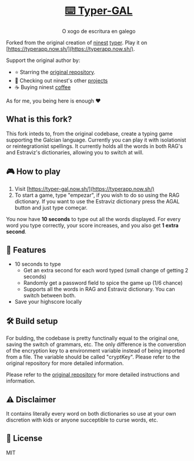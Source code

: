 <h1 align="center"><a href="https://typer-gal.now.sh">⌨️ Typer-GAL</a></h1>

<p align="center">O xogo de escritura en galego</p>

Forked from the original creation of [ninest](https://github.com/ninest/) [typer](https://github.com/ninest/typer). Play it on [https://typerapp.now.sh/](https://typerapp.now.sh/).

Support the original author by:
  - ⭐️ Starring the [original repository](https://github.com/ninest/typer).
  - 🎒 Checking out ninest's other [projects](https://github.com/ninest)
  - ☕️ Buying ninest [coffee](https://www.buymeacoffee.com/ninest)

As for me, you being here is enough ❤️
## What is this fork?

This fork inteds to, from the original codebase, create a typing game supporting the Galcian language. Currently you can play it with isolationist or reintegrationist spellings. It currently holds all the words in both RAG's and Estraviz's dictionaries, allowing you to switch at will.

## 🎮 How to play

1. Visit [https://typer-gal.now.sh/](https://typerapp.now.sh/)
2. To start a game, type "empezar", if you wish to do so using the RAG dictionary. If you want to use the Estraviz dictionary press the AGAL button and just type começar.

You now have **10 seconds** to type out all the words displayed. For every word you type correctly, your score increases, and you also get **1 extra second**.

## 🚀 Features
- 10 seconds to type
  - Get an extra second for each word typed (small change of getting 2 seconds)
  - Randomly get a password field to spice the game up (1/6 chance)
  - Supports all the words in RAG and Estraviz dictionary. You can switch between both.
- Save your highscore locally

## 🛠 Build setup

For bulding, the codebase is pretty functinally equal to the original one, saving the switch of grammars, etc. 
The only difference is the converstion of the encryption key to a environment variable instead of being imported from a file. The variable should be called "cryptKey". Please refer to the original repository for more detailed information. 

Please refer to the [original repository](https://github.com/ninest/typer) for more detailed instructions and information.

## ⚠️ Disclaimer
It contains literally every word on both dictionaries so use at your own discretion with kids or anyone succeptible to curse words, etc.

## 📜 License
MIT
